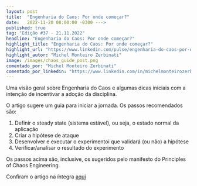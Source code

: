 ```yaml
---
layout: post 
title:  "Engenharia do Caos: Por onde começar?"
date:   2022-11-20 08:00:00 -0300 --->
published: true
tag: "Edição #37 - 21.11.2022"
headline: "Engenharia do Caos: Por onde começar?"
highlight_title: "Engenharia do Caos: Por onde começar?"
highlight_url: "https://www.linkedin.com/pulse/engenharia-do-caos-por-onde-come%25C3%25A7ar-michel-monteiro-zerbinati/"
highlight_autor: "Michel Monteiro Zerbinati"
image: /images/chaos_guide_post.png
comentado_por: "Michel Monteiro Zerbinati"
comentado_por_linkedin: "https://www.linkedin.com/in/michelmonteirozerbinati/"
---
```

Uma visão geral sobre Engenharia do Caos e algumas dicas iniciais com a intenção de incentivar a adoção da disciplina.

O artigo sugere um guia para iniciar a jornada. Os passos recomendados são:

1. Definir o steady state (sistema estável), ou seja, o estado normal da aplicação
2. Criar a hipótese de ataque
3. Desenvolver e executar o experimentoi que validará (ou não) a hipótese
4. Verificar/analisar o resultado do experimento

Os passos acima são, inclusive, os sugeridos pelo manifesto do Principles of Chaos Engineering.

Confiram o artigo na íntegra [aqui](https://www.linkedin.com/pulse/engenharia-do-caos-por-onde-come%25C3%25A7ar-michel-monteiro-zerbinati/)